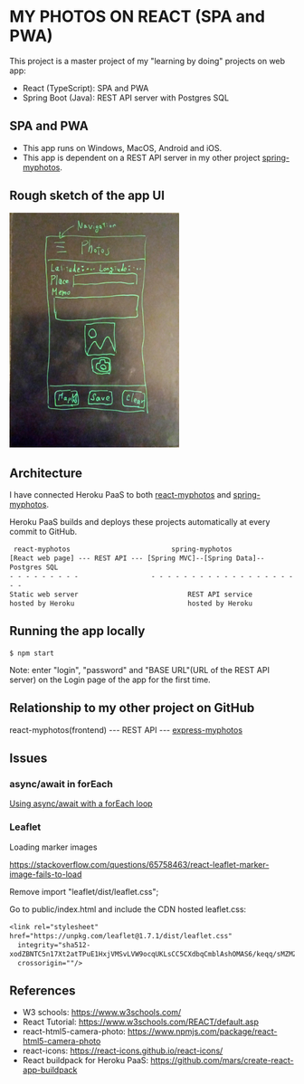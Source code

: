 # MY PHOTOS ON REACT (SPA and PWA)

This project is a master project of my "learning by doing" projects on web app:

- React (TypeScript): SPA and PWA
- Spring Boot (Java): REST API server with Postgres SQL

## SPA and PWA

- This app runs on Windows, MacOS, Android and iOS.
- This app is dependent on a REST API server in my other project [spring-myphotos](https://github.com/araobp/spring-myphotos).

## Rough sketch of the app UI

<img src="./doc/rough_sketch.jpg" width=300px>

## Architecture

I have connected Heroku PaaS to both [react-myphotos](https://github.com/araobp/react-myphotos) and [spring-myphotos](https://github.com/araobp/spring-myphotos).

Heroku PaaS builds and deploys these projects automatically at every commit to GitHub.

```
 react-myphotos                         spring-myphotos
[React web page] --- REST API --- [Spring MVC]--[Spring Data]--Postgres SQL
- - - - - - - - -                  - - - - - - - - - - - - - - - - - - - -
Static web server                           REST API service
hosted by Heroku                            hosted by Heroku
```

## Running the app locally

```
$ npm start
```

Note: enter "login", "password" and "BASE URL"(URL of the REST API server) on the Login page of the app for the first time.

## Relationship to my other project on GitHub

react-myphotos(frontend) --- REST API --- [express-myphotos](https://github.com/araobp/express-myphotos)

## Issues

### async/await in forEach

[Using async/await with a forEach loop](https://stackoverflow.com/questions/37576685/using-async-await-with-a-foreach-loop)

### Leaflet

Loading marker images 

https://stackoverflow.com/questions/65758463/react-leaflet-marker-image-fails-to-load

Remove import "leaflet/dist/leaflet.css"; 

Go to public/index.html and include the CDN hosted leaflet.css:
```
<link rel="stylesheet" href="https://unpkg.com/leaflet@1.7.1/dist/leaflet.css"
  integrity="sha512-xodZBNTC5n17Xt2atTPuE1HxjVMSvLVW9ocqUKLsCC5CXdbqCmblAshOMAS6/keqq/sMZMZ19scR4PsZChSR7A=="
  crossorigin=""/>
```

## References

- W3 schools: https://www.w3schools.com/
- React Tutorial: https://www.w3schools.com/REACT/default.asp
- react-html5-camera-photo: https://www.npmjs.com/package/react-html5-camera-photo
- react-icons: https://react-icons.github.io/react-icons/
- React buildpack for Heroku PaaS: https://github.com/mars/create-react-app-buildpack
    
